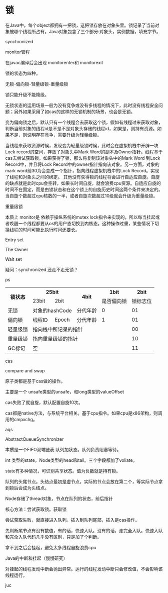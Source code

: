 # 锁

在Java中，每个object都拥有一把锁，这把锁存放在对象头里。锁记录了当前对象被哪个线程所占有。Java对象包含了三个部分:对象头，实例数据，填充字节。





synchronized

monitor管程

在javac编译后会出现 monitorenter和 monitorexit



锁的状态为四种。

无锁-偏向锁-轻量级锁-重量级锁

锁只能升级不能降级。

无锁状态的运用场景一般为没有竞争或没有多线程的情况下，此时没有线程安全问题；另外如果采用了如cas的这样的无锁机制的场景，也会是无锁。

变为偏向锁之后，默认只有一个线程会去获取这个锁，假如有线程过来获取对象，判断当前对象的线程id是不是不是对象头存储的线程id，如果是，则持有资源。如果不是，则说明存在竞争，需要升级为轻量级锁。

当线程来获取资源时候，发现变为轻量级锁时候，此时会在虚拟机栈中开辟一块Lock record的空间，存放了对象头中Mark Word的副本及Owner指针。线程基于cas去尝试获取锁。如果获得了锁，那么将复制该对象头中的Mark Word 到Lock Record中，并且将Lock Record中的owner指针指向该对象。另一方面，对象的mark word前30为会变成一个指针，指向线程虚拟机栈中的Lock Record。实现了线程和对象头之间的绑定。	其他没有获得锁的线程将会进行自适应自旋。自旋的缺点就是此时cpu会空转，如果长时间自旋，就会浪费cpu资源。自适应自旋的时间不在固定，而是由锁状态和在这个锁上的自旋历史时间这两个条件来决定的。当自旋个数超过cpu核数的一半，或者自旋次数超过10级就会升级为重量级锁。

重量级锁



本质上 monitor是 依赖于操纵系统的mutex lock指令来实现的，所以每当挂起或者唤醒一个线程都要从os的用户态切换到内核态。这种操作过重，某些情况下切换线程的时间可能比执行时间还要长。



Entry set 

The Owner

Wait set  



疑问：synchronized 还走不走无锁？

ps

<table> 	
  <tr><th rowspan=2>锁状态</th>
      <th colspan=2 >25bit</th>
      <th rowspan=2 >4bit</th>
      <th>1bit</th>
      <th>2bit</th>
  </tr>
  <tr><td>23bit</td><td>2bit</td><td>是否偏向锁</td><td>锁标志位</td></tr>
  <tr><td>无锁</td><td colspan=2 >对象的hashCode</td><td>分代年龄</td><td>0</td><td>01</td></tr>
  <tr><td>偏向锁</td><td>线程ID</td><td>Epoch</td><td>分代年龄</td><td>1</td><td>01</td></tr>
  <tr><td>轻量级锁</td><td colspan=4>指向栈中所记录的指针</td><td>00</td></tr> 	 
  <tr><td>重量级锁</td><td colspan=4>指向重量级锁的指针</td><td>10</td></tr> 	 
  <tr><td>GC标记</td><td colspan=4>空</td><td>11</td></tr> 	 
</table>

 

cas

compare and swap

原子类都是基于cas做的操作。

主要是一个 unsafe类型的unsafe，和long类型的valueOffset

cas失败了就自旋，默认配置自旋10次。

cas都是native方法，与系统平台相关。基于cpu指令。如果cpu是x86架构，则调用的cmpxchg。





aqs

AbstractQueueSynchronizer

本质是一个FIFO双端链表 队列加状态。队列负责阻塞等待。

int 类型的state，Node类型的head和tail。三个字段都加了voliate。

state有多种情况，可识别共享状态。值为负数就是持有锁。

队列的头尾节点。头结点最初是虚节点，实际的节点会放在第二个，等实际节点拿到锁后会成为头结点。

Node存储了thread对象，节点在队列的状态，前后指针



核心方法：尝试获取锁。获取锁

尝试获取失败，就直接进入队列。插入到队列尾部，插入是cas操作。

先判断尾节点有没有数值，有的话，快速入队。没有的话，走完全入队。快速入队和完全入队代码几乎没有区别，只是加了个判断。

拿不到之后会挂起，避免太多线程自旋浪费cpu



Java的中断和挂起（慢慢研究）

对挂起的线程发动中断会抛出异常。运行的线程发动中断只会修改值，不会影响该线程运行。



juc





